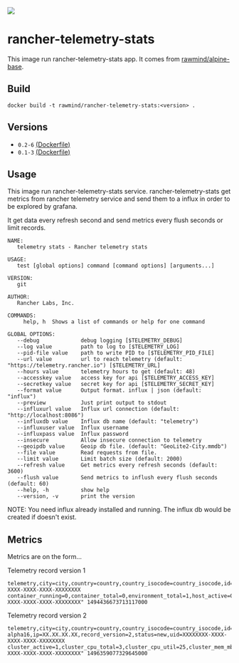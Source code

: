 [![](https://images.microbadger.com/badges/image/rawmind/rancher-telemetry-stats.svg)](https://microbadger.com/images/rawmind/rancher-telemetry-stats "Get your own image badge on microbadger.com")

rancher-telemetry-stats
=====================

This image run rancher-telemetry-stats app. It comes from [rawmind/alpine-base][alpine-base].

## Build

```
docker build -t rawmind/rancher-telemetry-stats:<version> .
```

## Versions

- `0.2-6` [(Dockerfile)](https://github.com/rawmind0/rancher-telemetry-stats/blob/0.2-6/Dockerfile)
- `0.1-3` [(Dockerfile)](https://github.com/rawmind0/rancher-telemetry-stats/blob/0.1-3/Dockerfile)


## Usage

This image run rancher-telemetry-stats service. rancher-telemetry-stats get metrics from rancher telemetry service and send them to a influx in order to be explored by grafana. 

It get data every refresh second and send metrics every flush seconds or limit records. 

```
NAME:
   telemetry stats - Rancher telemetry stats

USAGE:
   test [global options] command [command options] [arguments...]

VERSION:
   git

AUTHOR:
   Rancher Labs, Inc.

COMMANDS:
     help, h  Shows a list of commands or help for one command

GLOBAL OPTIONS:
   --debug             debug logging [$TELEMETRY_DEBUG]
   --log value         path to log to [$TELEMETRY_LOG]
   --pid-file value    path to write PID to [$TELEMETRY_PID_FILE]
   --url value         url to reach telemetry (default: "https://telemetry.rancher.io") [$TELEMETRY_URL]
   --hours value       telemetry hours to get (default: 48)
   --accesskey value   access key for api [$TELEMETRY_ACCESS_KEY]
   --secretkey value   secret key for api [$TELEMETRY_SECRET_KEY]
   --format value      Output format. influx | json (default: "influx")
   --preview           Just print output to stdout
   --influxurl value   Influx url connection (default: "http://localhost:8086")
   --influxdb value    Influx db name (default: "telemetry")
   --influxuser value  Influx username
   --influxpass value  Influx password
   --insecure          Allow insecure connection to telemetry
   --geoipdb value     Geoip db file. (default: "GeoLite2-City.mmdb")
   --file value        Read requests from file.
   --limit value       Limit batch size (default: 2000)
   --refresh value     Get metrics every refresh seconds (default: 3600)
   --flush value       Send metrics to inflush every flush seconds (default: 60)
   --help, -h          show help
   --version, -v       print the version
```

NOTE: You need influx already installed and running. The influx db would be created if doesn't exist.

## Metrics

Metrics are on the form...

Telemetry record version 1
```
telemetry,city=city,country=country,country_isocode=country_isocode,id=XXXX,install_image=rancher/server,install_version=v1.6.0,record_version=1,status=new,uid=XXXXXXXX-XXXX-XXXX-XXXX-XXXXXXXX container_running=0,container_total=0,environment_total=1,host_active=0,host_cpu_cores_total=0,host_mem_mb_total=0,ip="XX.XX.XX.XX",orch_cattle=1,orch_kubernetes=0,orch_mesos=0,orch_swarm=0,orch_windows=0,service_active=0,service_total=5,stack_active=4,stack_total=4,stack_from_catalog=4,uid="XXXXXXXX-XXXX-XXXX-XXXX-XXXXXXXX" 1494436673713117000
```

Telemetry record version 2
```
telemetry,city=city,country=country,country_isocode=country_isocode,id=XXXX,install_image=rancher/server,install_version=v2.0.0-alpha16,ip=XX.XX.XX.XX,record_version=2,status=new,uid=XXXXXXXX-XXXX-XXXX-XXXX-XXXXXXXX cluster_active=1,cluster_cpu_total=3,cluster_cpu_util=25,cluster_mem_mb_total=2676,cluster_mem_util=12,cluster_namespace_from_catalog=1,cluster_namespace_total=5,cluster_total=1,ip="XX.XX.XX.XX",node_active=3,node_from_template=3,node_mem_mb_total=2676,node_mem_util=12,node_role_controlplane=1,node_role_etcd=1,node_role_worker=2,node_total=3,project_namespace_from_catalog=1,project_namespace_total=2,project_pod_total=2,project_total=1,project_workload_total=1,uid="XXXXXXXX-XXXX-XXXX-XXXX-XXXXXXXX" 1496359077329645000
```

[alpine-base]: https://github.com/rawmind0/alpine-base
